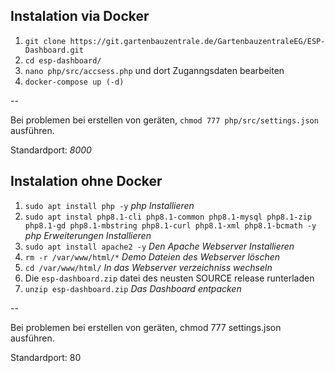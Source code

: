 ## Instalation via Docker

1. `git clone https://git.gartenbauzentrale.de/GartenbauzentraleEG/ESP-Dashboard.git`
2. `cd esp-dashboard/`
3. `nano php/src/accsess.php` und dort Zuganngsdaten bearbeiten
4. `docker-compose up (-d)`

--

Bei problemen bei erstellen von geräten, `chmod 777 php/src/settings.json` ausführen.

Standardport: *8000*


## Instalation ohne Docker

1. `sudo apt install php -y` *php Installieren*
2. `sudo apt instal php8.1-cli php8.1-common php8.1-mysql php8.1-zip php8.1-gd php8.1-mbstring php8.1-curl php8.1-xml php8.1-bcmath -y` *php Erweiterungen Installieren*
3. `sudo apt install apache2 -y` *Den Apache Webserver Installieren*
4. `rm -r /var/www/html/*` *Demo Dateien des Webserver löschen*
5. `cd /var/www/html/` *In das Webserver verzeichniss wechseln*
6. Die `esp-dashboard.zip` datei des neusten SOURCE release runterladen
7. `unzip esp-dashboard.zip` *Das Dashboard entpacken*

--

Bei problemen bei erstellen von geräten, chmod 777 settings.json ausführen.

Standardport: 80